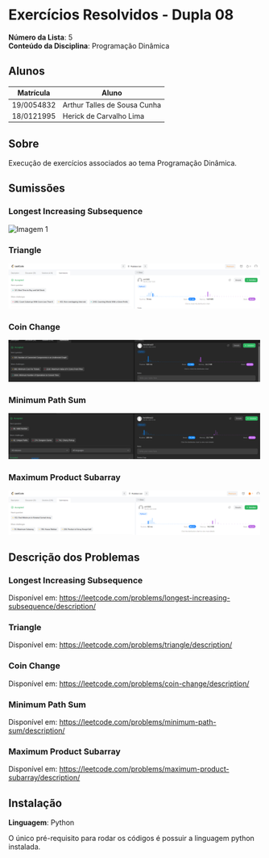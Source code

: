 # Exercícios Resolvidos - Dupla 08

**Número da Lista**: 5<br>
**Conteúdo da Disciplina**: Programação Dinâmica<br>

## Alunos
|Matrícula | Aluno |
| -- | -- |
| 19/0054832  |  Arthur Talles de Sousa Cunha |
| 18/0121995 |  Herick de Carvalho Lima |

## Sobre 
Execução de exercícios associados ao tema Programação Dinâmica.

## Sumissões

### Longest Increasing Subsequence
<img
  src="img/subsequência mais longa.PNG"
  alt="Imagem 1"
  title="Imagem 1"
  style="display: inline-block; margin: 0 auto; max-width: 500px">

### Triangle
<img
  src="img/Triângulo.PNG"
  alt="Imagem 2"
  title="Imagem 2"
  style="display: inline-block; margin: 0 auto; max-width: 500px">

### Coin Change
<img
  src="img/CoinChange.png"
  alt="Imagem 3"
  title="Imagem 3"
  style="display: inline-block; margin: 0 auto; max-width: 500px">


### Minimum Path Sum
<img
  src="img/MinimumPathSum.png"
  alt="Imagem 3"
  title="Imagem 3"
  style="display: inline-block; margin: 0 auto; max-width: 500px">

### Maximum Product Subarray
<img
  src="img/max produt.PNG"
  alt="Imagem 4"
  title="Imagem 4"
  style="display: inline-block; margin: 0 auto; max-width: 500px">


## Descrição dos Problemas
### Longest Increasing Subsequence

Disponível em: https://leetcode.com/problems/longest-increasing-subsequence/description/

### Triangle
Disponível em: https://leetcode.com/problems/triangle/description/


### Coin Change
Disponível em: https://leetcode.com/problems/coin-change/description/


### Minimum Path Sum
Disponível em: https://leetcode.com/problems/minimum-path-sum/description/

### Maximum Product Subarray
Disponível em: https://leetcode.com/problems/maximum-product-subarray/description/

## Instalação 
**Linguagem**: Python<br>

O único pré-requisito para rodar os códigos é possuir a linguagem python instalada.





